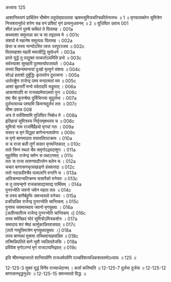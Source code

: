 अध्यायः 125

आशानिरूपणं प्रार्थितेन भीष्मेण तदुपोद्घाततया ऋषभसुमित्रचरित्रकीर्तनारम्भः ॥ 1 ॥ मृगयासक्तेन सुमित्रेण निजशरानुवेधे शरेण सह वनं प्रविष्टं मृगं प्रत्यनुधावनम् ॥ 2 ॥
युधिष्ठिर उवाच 	001  
शीलं प्रधानं पुरुषे कथितं ते पितामह ।	001a  
कथमाशा समुत्पन्ना का च सा तद्वदस्व मे ॥	001c  
संशयो मे महानेष समुत्पन्नः पितामह ।	002a  
छेत्ता च तस्य नान्योऽस्ति त्वत्तः परपुरञ्जय ॥	002c  
पितामहाशा महती ममासीद्धि सुयोधने ।	003a  
प्राप्ते युद्धे तु तद्युक्तं तत्कर्ताऽयमिति प्रभो ॥	003c  
सर्वस्याशा सुमहती पुरुषस्योपजायते ।	004a  
तस्यां विहन्यमानायां दुःखो मृत्युर्न संशयः ॥	004c  
सोऽहं हताशो दुर्बुद्धिः कृतस्तेन दुरात्मना ।	005a  
धार्तराष्ट्रेण राजेन्द्र पश्य मन्दात्मतां मम ॥	005c  
आशां बृहत्तरीं मन्ये पर्वतादपि सद्रुमात् ।	006a  
आकाशादपि वा राजन्नप्रमेयाऽथवा पुनः ॥	006c  
एषा चैव कुरुश्रेष्ठ दुर्विचिन्त्या सुदुर्लभा ।	007a  
दुर्लभत्वाच्च पश्यामि किमन्यद्दुर्लभं ततः ॥	007c  
भीष्म उवाच 	008  
अत्र ते वर्तयिष्यामि युधिष्ठिर निबोध मे ।	008a  
इतिहासं सुमित्रस्य निर्वृत्तमृषभस्य च ॥	008c  
सुमित्रो नाम राजर्षिर्हैहयो मृगयां गतः ।	009a  
ससार च मृगं विद्ध्वा बाणेनानतपर्वणा ॥	009c  
स मृगो बाणमादाय ययावतिपराक्रमः ।	010a  
स च राजा बली तूर्णं ससार मृगमन्तिकात् ॥	010c  
ततो निम्नं स्थलं चैव समृगोऽद्रवदाशुगः ।	011a  
मुहूर्तमिव राजेन्द्र समेन स पथाऽगमत् ॥	011c  
ततः स राजा तारुण्यादौरसेन बलेन च ।	012a  
चचार बाणासनभृत्सखड्गो हंसवत्तदा ॥	012c  
ततो नदान्नदीश्चैव पल्वलानि वनानि च ।	013a  
अतिक्रम्याभ्यतिक्रम्य ससारैको वनेचरः ॥	013c  
स तु तावन्मृगो राजन्नासाद्यासाद्य पार्थिवम् ।	014a  
पुनरभ्येति जवनो जवेन महता ततः ॥	014c  
स तस्य बाणैर्बहुभिः समभ्यस्तो वनेचरः ।	015a  
प्रक्रीडन्निव राजेन्द्र पुनरभ्येति चान्तिकम् ॥	015c  
पुनश्च जवमास्थाय जवनो मृगयूथपः ।	016a  
[अतीत्यातीत्य राजेन्द्र पुनरभ्येति चान्तिकम् ॥]	016c  
तस्य मर्मच्छिदं घोरं सुमित्रोऽमित्रकर्शनः ।	017a  
समादाय शरं श्रेष्ठं कार्मुकान्निरवासयत् ॥	017c  
[ततो गव्यूतिमात्रेण मृगयूथपयूथपः ।]	018a  
तस्य बाणपथं मुक्त्वा तस्थिवान्प्रहसन्निव ॥	018c  
तस्मिन्निपतिते बाणे भूमौ ज्वलिततेजसि ।	019a  
प्रविवेश मृगोऽरण्यं मृगं राजाऽप्यभिद्रवत् ॥ 	019c  

इति श्रीमन्महाभारते शान्तिपर्वणि राजधर्मपर्वणि पञ्चविंशत्यधिकशततमोऽध्यायः ॥ 125 ॥

12-125-3 युक्तं युद्धं विनैव राज्यार्धदानम् । कर्ता करिष्यति ॥ 12-125-7 दुर्लभा दुर्जया ॥ 12-125-12 बाणासनभृद्धनुर्धरः ॥ 12-125-15 समभ्यस्तो विद्धः ॥
